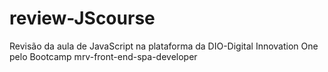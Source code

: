 # review-JScourse
Revisão da aula de JavaScript na plataforma da DIO-Digital Innovation One pelo Bootcamp mrv-front-end-spa-developer
